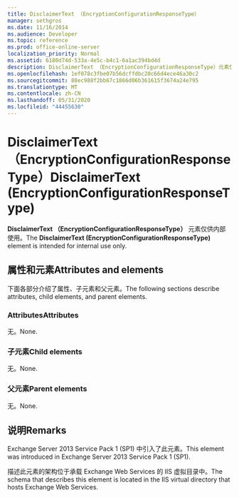 ```yaml
---
title: DisclaimerText （EncryptionConfigurationResponseType）
manager: sethgros
ms.date: 11/16/2014
ms.audience: Developer
ms.topic: reference
ms.prod: office-online-server
localization_priority: Normal
ms.assetid: 6180d74d-533a-4e5c-b4c1-6a1ac394bd4d
description: DisclaimerText （EncryptionConfigurationResponseType）元素仅供内部使用。
ms.openlocfilehash: 1ef078c3fbe07b56dcffdbc20c66d4ece46a30c2
ms.sourcegitcommit: 88ec988f2bb67c1866d06b361615f3674a24e795
ms.translationtype: MT
ms.contentlocale: zh-CN
ms.lasthandoff: 05/31/2020
ms.locfileid: "44455630"
---
```

# <a name="disclaimertext-encryptionconfigurationresponsetype"></a><span data-ttu-id="f8240-103">DisclaimerText （EncryptionConfigurationResponseType）</span><span class="sxs-lookup"><span data-stu-id="f8240-103">DisclaimerText (EncryptionConfigurationResponseType)</span></span>

<span data-ttu-id="f8240-104">**DisclaimerText （EncryptionConfigurationResponseType）** 元素仅供内部使用。</span><span class="sxs-lookup"><span data-stu-id="f8240-104">The **DisclaimerText (EncryptionConfigurationResponseType)** element is intended for internal use only.</span></span> 

## <a name="attributes-and-elements"></a><span data-ttu-id="f8240-105">属性和元素</span><span class="sxs-lookup"><span data-stu-id="f8240-105">Attributes and elements</span></span>

<span data-ttu-id="f8240-106">下面各部分介绍了属性、子元素和父元素。</span><span class="sxs-lookup"><span data-stu-id="f8240-106">The following sections describe attributes, child elements, and parent elements.</span></span>
  
### <a name="attributes"></a><span data-ttu-id="f8240-107">Attributes</span><span class="sxs-lookup"><span data-stu-id="f8240-107">Attributes</span></span>

<span data-ttu-id="f8240-108">无。</span><span class="sxs-lookup"><span data-stu-id="f8240-108">None.</span></span>
  
### <a name="child-elements"></a><span data-ttu-id="f8240-109">子元素</span><span class="sxs-lookup"><span data-stu-id="f8240-109">Child elements</span></span>

<span data-ttu-id="f8240-110">无。</span><span class="sxs-lookup"><span data-stu-id="f8240-110">None.</span></span>
  
### <a name="parent-elements"></a><span data-ttu-id="f8240-111">父元素</span><span class="sxs-lookup"><span data-stu-id="f8240-111">Parent elements</span></span>

<span data-ttu-id="f8240-112">无。</span><span class="sxs-lookup"><span data-stu-id="f8240-112">None.</span></span>
  
## <a name="remarks"></a><span data-ttu-id="f8240-113">说明</span><span class="sxs-lookup"><span data-stu-id="f8240-113">Remarks</span></span>

<span data-ttu-id="f8240-114">Exchange Server 2013 Service Pack 1 (SP1) 中引入了此元素。</span><span class="sxs-lookup"><span data-stu-id="f8240-114">This element was introduced in Exchange Server 2013 Service Pack 1 (SP1).</span></span>
  
<span data-ttu-id="f8240-115">描述此元素的架构位于承载 Exchange Web Services 的 IIS 虚拟目录中。</span><span class="sxs-lookup"><span data-stu-id="f8240-115">The schema that describes this element is located in the IIS virtual directory that hosts Exchange Web Services.</span></span>
  

